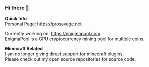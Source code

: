 ### Hi there 👋
**Quick Info** <br/>
Personal Page: https://prosavage.net <br/>

Currently working on: https://enigmapool.com <br/>
EnigmaPool is a GPU cryptocurrency mining pool for multiple coins.

**Minecraft Related** <br/>
I am no longer giving direct support for minecraft plugins. <br/>
Please check out my open source repositories for source code.



<!--
**ProSavage/ProSavage** is a ✨ _special_ ✨ repository because its `README.md` (this file) appears on your GitHub profile.

Here are some ideas to get you started:

- 🔭 I’m currently working on ...
- 🌱 I’m currently learning ...
- 👯 I’m looking to collaborate on ...
- 🤔 I’m looking for help with ...
- 💬 Ask me about ...
- 📫 How to reach me: ...
- 😄 Pronouns: ...
- ⚡ Fun fact: ...
-->
